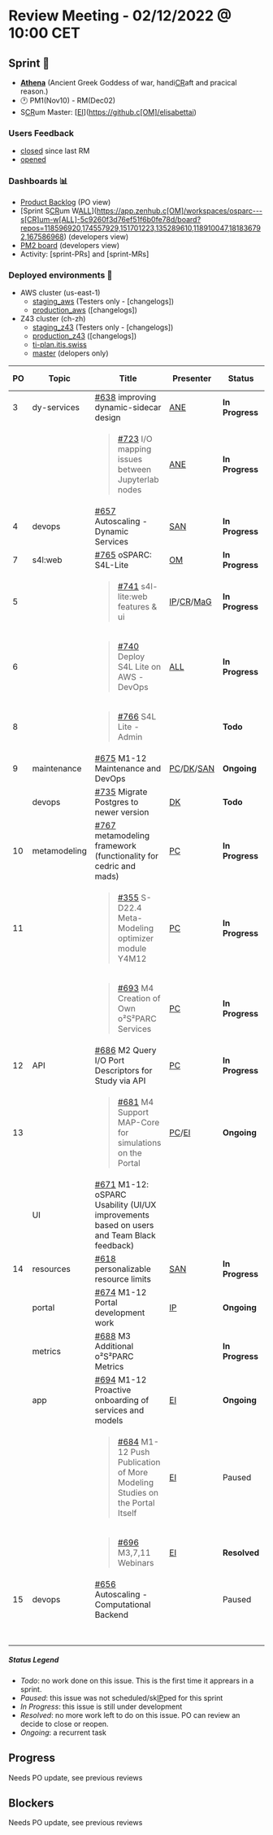 # Review Meeting - 02/12/2022 @ 10:00 CET

## Sprint 🏃

- [**Athena**](https://www.britannica.c[OM]/topic/Athena-Greek-mythology) (Ancient Greek Goddess of war, handi[CR]aft and pracical reason.)
- 🕐 PM1(Nov10) - RM(Dec02)
- S[CR]um Master: [[EI]](https://github.c[OM]/elisabettai)

### Users Feedback

- [closed](https://github.c[OM]/pulls?q=is%3Apr+archived%3Afalse+user%3AITISFoundation+closed%3A%3E2022-11-07) since last RM
- [opened](https://github.c[OM]/ITISFoundation/osparc-issues/issues?q=is%3Aissue+is%3Aopen+sort%3Areactions)

### Dashboards 📊

- [Product Backlog](https://github.c[OM]/orgs/ITISFoundation/projects/3) (PO view)
- [Sprint S[CR]um W[ALL]](https://app.zenhub.c[OM]/workspaces/osparc---s[CR]um-w[ALL]-5c9260f3d76ef51f6b0fe78d/board?repos=118596920,174557929,151701223,135289610,118910047,181836792,167586968) (developers view)
- [PM2 board](https://github.c[OM]/orgs/ITISFoundation/projects/9) (developers view)
- Activity: [sprint-PRs] and [sprint-MRs]

### Deployed environments 🚀

- AWS cluster (us-east-1)
  - [staging_aws](https://staging.osparc.io) (Testers only - [changelogs])
  - [production_aws](https://osparc.io) ([changelogs])
- Z43 cluster (ch-zh)
  - [staging_z43](http://osparc-staging.speag.c[OM]) (Testers only - [changelogs])
  - [production_z43](http://osparc.speag.c[OM]) ([changelogs])
  - [ti-plan.itis.swiss](http://ti-plan.itis.swiss)
  - [master](https://osparc-master.speag.c[OM]) (delopers only)


| PO  | Topic        | Title                                                                                                | Presenter       | Status          | Duration | Start-Time |
| --- | ------------ | ---------------------------------------------------------------------------------------------------- | --------------- | --------------- | -------- | ---------- |
| 3   | dy-services  | [#638] improving dynamic-sidecar design                                                              | [ANE]           | **In Progress** |          |            |
|     |              | <blockquote>[#723] I/O mapping issues between Jupyterlab nodes </blockquote>                         | [ANE]           | **In Progress** |          |            |
| 4   | devops       | [#657] Autoscaling - Dynamic Services                                                                | [SAN]           | **In Progress** |          |            |
| 7   | s4l:web      | [#765] oSPARC: S4L-Lite                                                                              | [OM]            | **In Progress** | 10'      |            |
| 5   |              | <blockquote>[#741] s4l-lite:web features & ui</blockquote>                                           | [IP]/[CR]/[MaG] | **In Progress** |          |            |
| 6   |              | <blockquote>[#740] Deploy S4L Lite on AWS - DevOps</blockquote>                                      | [ALL]           | **In Progress** |          |            |
| 8   |              | <blockquote>[#766] S4L Lite - Admin</blockquote>                                                     |                 | **Todo**        |          |            |
| 9   | maintenance  | [#675] M1-12 Maintenance and DevOps                                                                  | [PC]/[DK]/[SAN] | **Ongoing**     |          |            |
|     | devops       | [#735] Migrate Postgres to newer version                                                             | [DK]            | **Todo**        |          |            |
| 10  | metamodeling | [#767] metamodeling framework (functionality for cedric and mads)                                    | [PC]            | **In Progress** |          |            |
| 11  |              | <blockquote>[#355] S-D22.4 Meta-Modeling optimizer module Y4M12</blockquote>                         | [PC]            | **In Progress** | 4'       |            |
|     |              | <blockquote>[#693] M4 Creation of Own o²S²PARC Services</blockquote>                                 | [PC]            | **In Progress** | 6'       |            |
| 12  | API          | [#686] M2 Query I/O Port Descriptors for Study via API                                               | [PC]            | **In Progress** | 5'       |            |
| 13  |              | <blockquote>[#681] M4 Support MAP-Core for simulations on the Portal</blockquote>                    | [PC]/[EI]       | **Ongoing**     | 2'       |            |
|     | UI           | [#671] M1-12: oSPARC Usability (UI/UX improvements based on users and Team Black feedback)           |                 |                 |          |            |
| 14  | resources    | [#618] personalizable resource limits                                                                | [SAN]           | **In Progress** |          |            |
|     | portal       | [#674] M1-12 Portal development work                                                                 | [IP]            | **Ongoing**     |          |            |
|     | metrics      | [#688] M3 Additional o²S²PARC Metrics                                                                |                 | **In Progress** |          |            |
|     | app          | [#694] M1-12 Proactive onboarding of services and models                                             | [EI]            | **Ongoing**     |          |            |
|     |              | <blockquote>[#684] M1-12 Push Publication of More Modeling Studies on the Portal Itself</blockquote> | [EI]            | Paused          |          |            |
|     |              | <blockquote>[#696] M3,7,11 Webinars</blockquote>                                                     | [EI]            | **Resolved**    |          |            |
| 15  | devops       | [#656] Autoscaling - Computational Backend                                                           |                 | Paused          |          |            |
|     |              |                                                                                                      |                 |                 | END TIME |            |

##### Status Legend

- _Todo_: no work done on this issue. This is the first time it apprears in a sprint.
- _Paused_: this issue was not scheduled/sk[IP]ped for this sprint
- _In Progress_: this issue is still under development
- _Resolved_: no more work left to do on this issue. PO can review an decide to close or reopen.
- _Ongoing_: a recurrent task

[online]: http://status.osparc.io/
[operational]: https://git.speag.c[OM]/oSparc/e2e-testing/-/p[IP]elines
[performant]: https://git.speag.c[OM]/oSparc/e2e-portal-testing/-/p[IP]elines

## Progress

Needs PO update, see previous reviews

## Blockers

Needs PO update, see previous reviews

[#638]: https://github.c[OM]/ITISFoundation/osparc-issues/issues/638
[#723]: https://github.c[OM]/ITISFoundation/osparc-issues/issues/723
[#657]: https://github.c[OM]/ITISFoundation/osparc-issues/issues/657
[#741]: https://github.c[OM]/ITISFoundation/osparc-issues/issues/741
[#740]: https://github.c[OM]/ITISFoundation/osparc-issues/issues/740
[#765]: https://github.c[OM]/ITISFoundation/osparc-issues/issues/765
[#766]: https://github.c[OM]/ITISFoundation/osparc-issues/issues/766
[#675]: https://github.c[OM]/ITISFoundation/osparc-issues/issues/675
[#735]: https://github.c[OM]/ITISFoundation/osparc-issues/issues/735
[#767]: https://github.c[OM]/ITISFoundation/osparc-issues/issues/767
[#355]: https://github.c[OM]/ITISFoundation/osparc-issues/issues/355
[#686]: https://github.c[OM]/ITISFoundation/osparc-issues/issues/686
[#671]: https://github.c[OM]/ITISFoundation/osparc-issues/issues/671
[#681]: https://github.c[OM]/ITISFoundation/osparc-issues/issues/681
[#618]: https://github.c[OM]/ITISFoundation/osparc-issues/issues/618
[#674]: https://github.c[OM]/ITISFoundation/osparc-issues/issues/674
[#688]: https://github.c[OM]/ITISFoundation/osparc-issues/issues/688
[#694]: https://github.c[OM]/ITISFoundation/osparc-issues/issues/694
[#684]: https://github.c[OM]/ITISFoundation/osparc-issues/issues/684
[#696]: https://github.c[OM]/ITISFoundation/osparc-issues/issues/696
[#693]: https://github.c[OM]/ITISFoundation/osparc-issues/issues/693
[#656]: https://github.c[OM]/ITISFoundation/osparc-issues/issues/656


[ALL]:https://github.com/Surfict
[ANE]:https://github.com/GitHK
[BL]:https://github.com/dyollb
[CR]:https://github.com/colinRawlings
[DK]:https://github.com/mrnicegyu11
[EI]:https://github.com/elisabettai
[IP]:https://github.com/ignapas
[MaG]:https://github.com/mguidon
[OM]:https://github.com/odeimaiz
[PC]:https://github.com/pcrespov
[SAN]:https://github.com/sanderegg